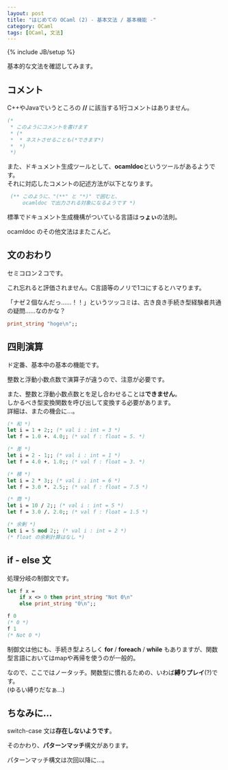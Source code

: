 ```yaml
---
layout: post
title: "はじめての OCaml (2) - 基本文法 / 基本機能 -"
category: OCaml
tags: [OCaml, 文法]
---
```

{% include JB/setup %}

基本的な文法を確認してみます。

## コメント

C++やJavaでいうところの **//** に該当する1行コメントはありません。

```ocaml
(*
 * このようにコメントを書けます
 * (*
 *  * ネストさせることも(*できます*)
 *  *)
 *)
```

また、ドキュメント生成ツールとして、**ocamldoc**というツールがあるようです。  
それに対応したコメントの記述方法が以下となります。

```ocaml
 (** このように、"(**" と "*)" で囲むと、
     ocamldoc で出力される対象になるようです *)
```

標準でドキュメント生成機構がついている言語は**っょぃ**の法則。

ocamldoc のその他文法はまたこんど。

## 文のおわり

セミコロン２コです。

これ忘れると評価されません。C言語等のノリで1コにするとハマります。

「ナゼ２個なんだっ……！！」というツッコミは、古き良き手続き型経験者共通の疑問……なのかな？

```ocaml
print_string "hoge\n";;
```

## 四則演算

ド定番、基本中の基本の機能です。

整数と浮動小数点数で演算子が違うので、注意が必要です。

また、整数と浮動小数点数とを足し合わせることは**できません**。  
しかるべき型変換関数を呼び出して変換する必要があります。  
詳細は、またの機会に…。

```ocaml
(* 和 *)
let i = 1 + 2;; (* val i : int = 3 *)
let f = 1.0 +. 4.0;; (* val f : float = 5. *)
```

```ocaml
(* 差 *)
let i = 2 - 1;; (* val i : int = 1 *)
let f = 4.0 +. 1.0;; (* val f : float = 3. *)
```

```ocaml
(* 積 *)
let i = 2 * 3;; (* val i : int = 6 *)
let f = 3.0 *. 2.5;; (* val f : float = 7.5 *)
```

```ocaml
(* 商 *)
let i = 10 / 2;; (* val i : int = 5 *)
let f = 3.0 /. 2.0;; (* val f : float = 1.5 *)
```

```ocaml
(* 余剰 *)
let i = 5 mod 2;; (* val i : int = 2 *)
(* float の余剰計算はなし *)
```

## if - else 文

処理分岐の制御文です。

```ocaml
let f x = 
	if x <> 0 then print_string "Not 0\n"
	else print_string "0\n";;

f 0
(* 0 *)
f 1
(* Not 0 *)
```

制御文は他にも、手続き型よろしく **for** / **foreach** / **while** もありますが、関数型言語においてはmapや再帰を使うのが一般的。

なので、ここではノータッチ。関数型に慣れるための、いわば**縛りプレイ**(?)です。  
(ゆるい縛りだなぁ…)

## ちなみに…

switch-case 文は**存在しないようです**。

そのかわり、**パターンマッチ**構文があります。

パターンマッチ構文は次回以降に…。

